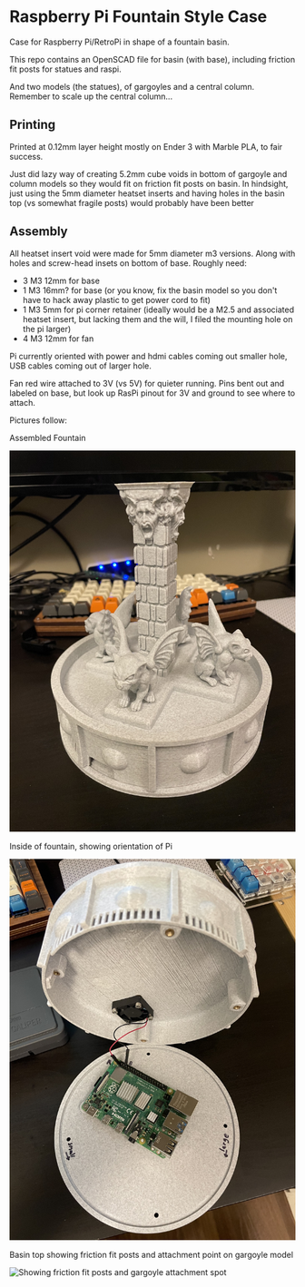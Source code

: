 # Raspberry Pi Fountain Style Case
Case for Raspberry Pi/RetroPi in shape of a fountain basin.

This repo contains an OpenSCAD file for basin (with base), including friction fit posts for statues and raspi.

And two models (the statues), of gargoyles and a central column. Remember to scale up the central column...

## Printing

Printed at 0.12mm layer height mostly on Ender 3 with Marble PLA, to fair success.

Just did lazy way of creating 5.2mm cube voids in bottom of gargoyle and column models so they would fit on friction fit posts on basin. In hindsight, just using the 5mm diameter heatset inserts and having holes in the basin top (vs somewhat fragile posts) would probably have been better

## Assembly
All heatset insert void were made for 5mm diameter m3 versions. Along with holes and screw-head insets on bottom of base. Roughly need:

* 3 M3 12mm for base
* 1 M3 16mm? for base (or you know, fix the basin model so you don't have to hack away plastic to get power cord to fit)
* 1 M3 5mm for pi corner retainer (ideally would be a M2.5 and associated heatset insert, but lacking them and the will, I filed the mounting hole on the pi larger)
* 4 M3 12mm for fan

Pi currently oriented with power and hdmi cables coming out smaller hole, USB cables coming out of larger hole.

Fan red wire attached to 3V (vs 5V) for quieter running. Pins bent out and labeled on base, but look up RasPi pinout for 3V and ground to see where to attach.

Pictures follow:

Assembled Fountain

![Fountain](fountain-assembled.jpeg)

Inside of fountain, showing orientation of Pi

![Inside of Fountain Basin](fountain-inside.jpeg)

Basin top showing friction fit posts and attachment point on gargoyle model

![Showing friction fit posts and gargoyle attachment spot](
fountain-gargoyle-fit.jpeg )
